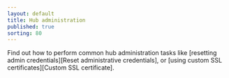 ```yaml
---
layout: default
title: Hub administration
published: true
sorting: 80
---
```


Find out how to perform common hub administration tasks like
[resetting admin credentials][Reset administrative credentials], or
[using custom SSL certificates][Custom SSL certificate].
